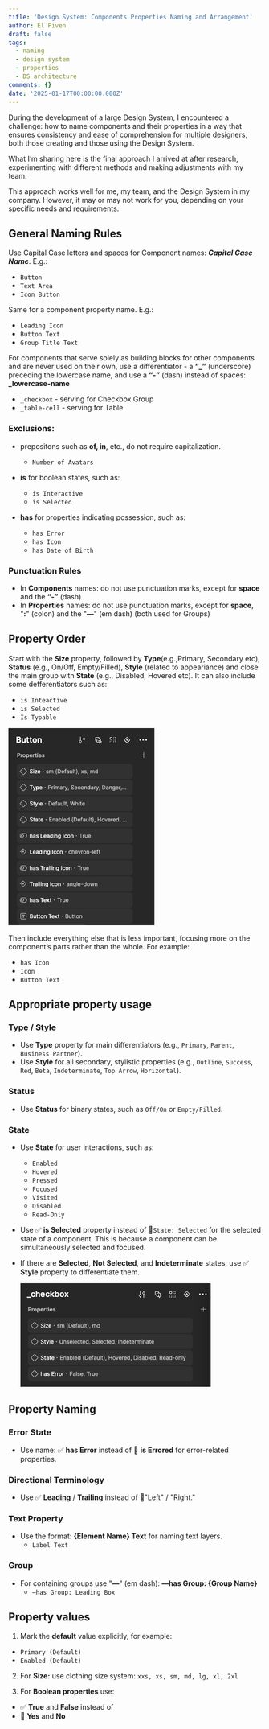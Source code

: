 ```yaml
---
title: 'Design System: Components Properties Naming and Arrangement'
author: El Piven
draft: false
tags:
  - naming
  - design system
  - properties
  - DS architecture
comments: {}
date: '2025-01-17T00:00:00.000Z'
---
```


During the development of a large Design System, I encountered a challenge: how to name components and their properties in a way that ensures consistency and ease of comprehension for multiple designers, both those creating and those using the Design System.

What I’m sharing here is the final approach I arrived at after research, experimenting with different methods and making adjustments with my team.



This approach works well for me, my team, and the Design System in my company. However, it may or may not work for you, depending on your specific needs and requirements. 


## **General Naming Rules**
Use Capital Case letters and spaces for Component names: 
***Capital Case Name***. E.g.:
 - `Button`
 - `Text Area`
 - `Icon Button`
   
Same for a component property name. E.g.:
 - `Leading Icon`
 - `Button Text`
 - `Group Title Text`

For components that serve solely as building blocks for other components and are never used on their own, use a differentiator - a **“_”** (underscore) preceding the lowercase name, and use a **“-”** (dash) instead of spaces:
**_lowercase-name**
  - `_checkbox` - serving for Checkbox Group
  - `_table-cell` - serving for Table

### **Exclusions:**
- prepositons such as  **of, in**, etc., do not require capitalization.
  - `Number of Avatars`
    
- **is** for boolean states, such as:
  - `is Interactive`
  - `is Selected`
    
- **has** for properties indicating possession, such as:
  - `has Error`
  - `has Icon`
  - `has Date of Birth`

### **Punctuation Rules**

- In **Components** names: do not use punctuation marks, except for **space** and the **“-”** (dash)
- In **Properties** names: do not use punctuation marks, except for **space**, "**:**" (colon) and the "**—**" (em dash) (both used for Groups)

## **Property Order**

Start with the **Size** property, followed by **Type**(e.g.,Primary, Secondary etc), **Status** (e.g., On/Off, Empty/Filled), **Style** (related to appeariance) and close the main group with **State** (e.g., Disabled, Hovered etc).
It can also include some defferentiators such as: 
  - `is Inteactive`
  - `is Selected`
  - `Is Typable`

![Image](/uploads/screenshot-2025-01-13-at-6.51.58-pm.png)

Then include everything else that is less important, focusing more on the component’s parts rather than the whole. For example:
  - `has Icon`
  - `Icon`
  - `Button Text`
  

## **Appropriate property usage**

### **Type / Style**

- Use **Type** property for main differentiators (e.g., `Primary`, `Parent`, `Business Partner`).
- Use **Style** for all secondary, stylistic properties (e.g., `Outline`, `Success`, `Red`, `Beta`, `Indeterminate`, `Top Arrow`, `Horizontal`).

### **Status**

- Use **Status** for binary states, such as `Off/On` or `Empty/Filled`.

### **State**

- Use **State** for user interactions, such as:
  - `Enabled`
  - `Hovered`
  - `Pressed`
  - `Focused`
  - `Visited`
  - `Disabled`
  - `Read-Only`

- Use ✅ **is Selected** property instead of 🚫`State: Selected` for the selected state of a component. This is because a component can be simultaneously selected and focused.

  
- If there are **Selected**, **Not Selected**, and **Indeterminate** states, use ✅ **Style** property to differentiate them.

  ![Image](/uploads/screenshot-2025-01-13-at-7.03.01-pm.png)
## **Property Naming**
### **Error State**

- Use name:  ✅ **has Error** instead of 🚫 **is Errored** for error-related properties.

### **Directional Terminology**

- Use  ✅ **Leading** / **Trailing** instead of 🚫"Left" / "Right."

### **Text Property**

- Use the format: **{Element Name} Text** for naming text layers.
  - `Label Text`

### **Group**

- For containing groups use "**—**" (em dash): **—has Group: {Group Name}**
  - `—has Group: Leading Box `


## **Property values**
1. Mark the **default** value explicitly, for example: 
  - `Primary (Default)`
  - `Enabled (Default)`
    
2. For **Size:** use clothing size system:
`xxs, xs, sm, md, lg, xl, 2xl`

4. For **Boolean properties** use:
- ✅ **True** and **False** instead of           
- 🚫 **Yes** and **No**





